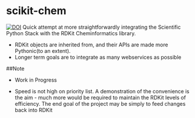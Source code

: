 # scikit-chem
[![DOI](https://zenodo.org/badge/4513/richlewis42/scikit-chem.svg)](http://dx.doi.org/10.5281/zenodo.15919)
Quick attempt at more straightforwardly integrating the Scientific Python Stack with the RDKit Cheminformatics library.

- RDKit objects are inherited from, and their APIs are made more Pythonic(to an extent).
- Longer term goals are to integrate as many webservices as possible

##Note

- Work in Progress

- Speed is not high on priority list. A demonstration of the convenience is the aim - much more would be required to maintain the RDKit levels of efficiency.  The end goal of the project may be simply to feed changes back into RDKit
